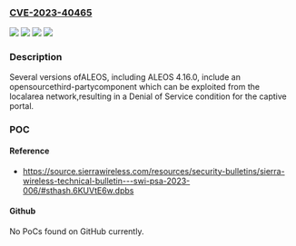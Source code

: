 ### [CVE-2023-40465](https://cve.mitre.org/cgi-bin/cvename.cgi?name=CVE-2023-40465)
![](https://img.shields.io/static/v1?label=Product&message=ALEOS&color=blue)
![](https://img.shields.io/static/v1?label=Version&message=4.10%3C%3D%204.16%20&color=brighgreen)
![](https://img.shields.io/static/v1?label=Vulnerability&message=CWE-121&color=brighgreen)
![](https://img.shields.io/static/v1?label=Vulnerability&message=CWE-122&color=brighgreen)

### Description

Several versions ofALEOS, including ALEOS 4.16.0, include an opensourcethird-partycomponent which can be exploited from the localarea network,resulting in a Denial of Service condition for the captive portal.

### POC

#### Reference
- https://source.sierrawireless.com/resources/security-bulletins/sierra-wireless-technical-bulletin---swi-psa-2023-006/#sthash.6KUVtE6w.dpbs

#### Github
No PoCs found on GitHub currently.

